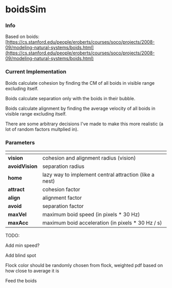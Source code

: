 # boidsSim

### Info

Based on boids: [https://cs.stanford.edu/people/eroberts/courses/soco/projects/2008-09/modeling-natural-systems/boids.html](https://cs.stanford.edu/people/eroberts/courses/soco/projects/2008-09/modeling-natural-systems/boids.html)

### Current Implementation

Boids calculate cohesion by finding the CM of all boids in visible range excluding itself.

Boids calculate separation only with the boids in their bubble.

Boids calculate alignment by finding the average velocity of all boids  in visible range excluding itself.

There are some arbitrary decisions I've made to make this more realistic (a lot of random factors multplied in).

### Parameters
[]()  | []()
------|------
**vision** | cohesion and alignment radius (vision)
**avoidVision** | separation radius
**home** | lazy way to implement central attraction (like a nest)
**attract** | cohesion factor
**align** | alignment factor
**avoid** | separation factor
**maxVel** | maximum boid speed (in pixels * 30 Hz)
**maxAcc** | maximum boid acceleration (in pixels * 30 Hz / s)

TODO:

Add min speed?

Add blind spot

Flock color should be randomly chosen from flock, weighted pdf based on how close to average it is

Feed the boids
